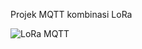 Projek MQTT kombinasi LoRa

![LoRa MQTT](https://github.com/user-attachments/assets/cdc6e93c-ba63-4d8a-98d9-949d2cd5c070)

